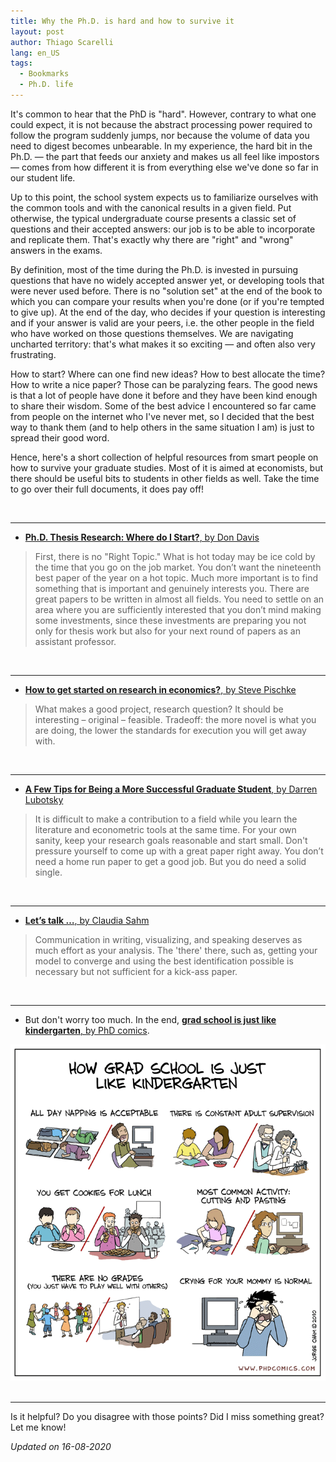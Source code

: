 ```yaml
---
title: Why the Ph.D. is hard and how to survive it
layout: post
author: Thiago Scarelli
lang: en_US
tags:
  - Bookmarks
  - Ph.D. life
---
```


<p class="lead">It's common to hear that the PhD is "hard". However, contrary to what one could expect, it is not because the abstract processing power required to follow the program suddenly jumps, nor because the volume of data you need to digest becomes unbearable. In my experience, the hard bit in the Ph.D. &mdash; the part that feeds our anxiety and makes us all feel like impostors &mdash; comes from how different it is from everything else we've done so far in our student life.</p>

<!--more-->

Up to this point, the school system expects us to familiarize ourselves with the common tools and with the canonical results in a given field. Put otherwise, the typical undergraduate course presents a classic set of questions and their accepted answers: our job is to be able to incorporate and replicate them. That's exactly why there are "right" and "wrong" answers in the exams.

By definition, most of the time during the Ph.D. is invested in pursuing questions that have no widely accepted answer yet, or developing tools that were never used before. There is no "solution set" at the end of the book to which you can compare your results when you're done (or if you're tempted to give up). At the end of the day, who decides if your question is interesting and if your answer is valid are your peers, i.e. the other people in the field who have worked on those questions themselves. We are navigating uncharted territory: that's what makes it so exciting &mdash; and often also very frustrating.

How to start? Where can one find new ideas? How to best allocate the time? How to write a nice paper? Those can be paralyzing fears. The good news is that a lot of people have done it before and they have been kind enough to share their wisdom. Some of the best advice I encountered so far came from people on the internet who I've never met, so I decided that the best way to thank them (and to help others in the same situation I am) is just to spread their good word.

Hence, here's a short collection of helpful resources from smart people on how to survive your graduate studies. Most of it is aimed at economists, but there should be useful bits to students in other fields as well. Take the time to go over their full documents, it does pay off!

<br>
<hr>

- [**Ph.D. Thesis Research: Where do I Start?**, by Don Davis](http://www.columbia.edu/~drd28/Thesis%20Research.pdf)

<blockquote class="blockquote"> First, there is no "Right Topic." What is hot today may be ice cold by the time that you go on the job market. You don’t want the nineteenth best paper of the year on a hot topic. Much more important is to find something that is important and genuinely interests you. There are great papers to be written in almost all fields. You need to settle on an area where you are sufficiently interested that you don’t mind making some investments, since these investments are preparing you not only for thesis work but also for your next round of papers as an assistant professor. </blockquote>

<br>
<hr>

- [**How to get started on research in economics?**, by Steve Pischke](http://econ.lse.ac.uk/staff/spischke/phds/get_started.pdf)

<blockquote class="blockquote"> What makes a good project, research question? It should be interesting – original – feasible. Tradeoff: the more novel is what you are doing, the lower the standards for execution you will get away with.</blockquote>

<br>
<hr>

- [**A Few Tips for Being a More Successful Graduate Student**, by Darren Lubotsky](https://lubotsky.weebly.com/uploads/2/3/1/7/23178366/a_few_tips_for_being_a_more_successful_graduate_student_darren_lubotsky.pdf)

<blockquote class="blockquote"> It is difficult to make a contribution to a field while you learn the literature and econometric tools at the same time. For your own sanity, keep your research goals reasonable and start small. Don't pressure yourself to come up with a great paper right away. You don’t need a home run paper to get a good job. But you do need a solid single. </blockquote>

<br>
<hr>

- [**Let’s talk …**, by Claudia Sahm](http://macromomblog.com/2019/09/01/lets-talk/)

<blockquote class="blockquote"> Communication in writing, visualizing, and speaking deserves as much effort as your analysis. The 'there' there, such as, getting your model to converge and using the best identification possible is necessary but not sufficient for a kick-ass paper.</blockquote>

<br>
<hr>

- But don't worry too much. In the end, [**grad school is just like kindergarten**, by PhD comics](http://phdcomics.com/comics/archive.php?comicid=1286).

<div class="text-center">
<img src="../docs/phd030110s.gif" class="img-fluid">
</div>

<br>
<hr>

Is it helpful? Do you disagree with those points? Did I miss something great? Let me know!

*Updated on 16-08-2020*
